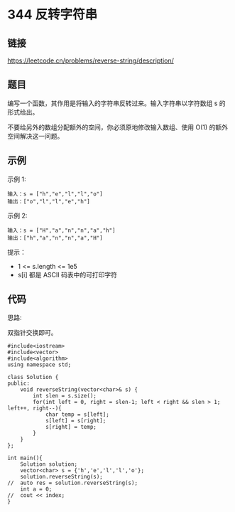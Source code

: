 # 344 反转字符串
## 链接
https://leetcode.cn/problems/reverse-string/description/

## 题目 
编写一个函数，其作用是将输入的字符串反转过来。输入字符串以字符数组 s 的形式给出。

不要给另外的数组分配额外的空间，你必须原地修改输入数组、使用 O(1) 的额外空间解决这一问题。

## 示例
示例 1:
```
输入：s = ["h","e","l","l","o"]
输出：["o","l","l","e","h"]
```
示例 2:
```
输入：s = ["H","a","n","n","a","h"]
输出：["h","a","n","n","a","H"]
```

提示：

- 1 <= s.length <= 1e5
- s[i] 都是 ASCII 码表中的可打印字符 

## 代码
思路:

双指针交换即可。
```
#include<iostream>
#include<vector>
#include<algorithm>
using namespace std;

class Solution {
public:
    void reverseString(vector<char>& s) {
        int slen = s.size();
        for(int left = 0, right = slen-1; left < right && slen > 1; left++, right--){
            char temp = s[left];
            s[left] = s[right];
            s[right] = temp;
        }
    }
};

int main(){
    Solution solution;
    vector<char> s = {'h','e','l','l','o'};
    solution.reverseString(s);
//  auto res = solution.reverseString(s);
    int a = 0;
//  cout << index;
}
```